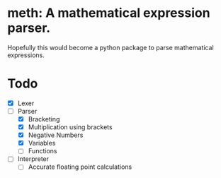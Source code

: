 # meth: A mathematical expression parser.

Hopefully this would become a python package to parse mathematical expressions.

# Todo

- [x] Lexer
- [ ] Parser
  - [x] Bracketing
  - [x] Multiplication using brackets
  - [x] Negative Numbers
  - [x] Variables
  - [ ] Functions
- [ ] Interpreter
  - [ ] Accurate floating point calculations
